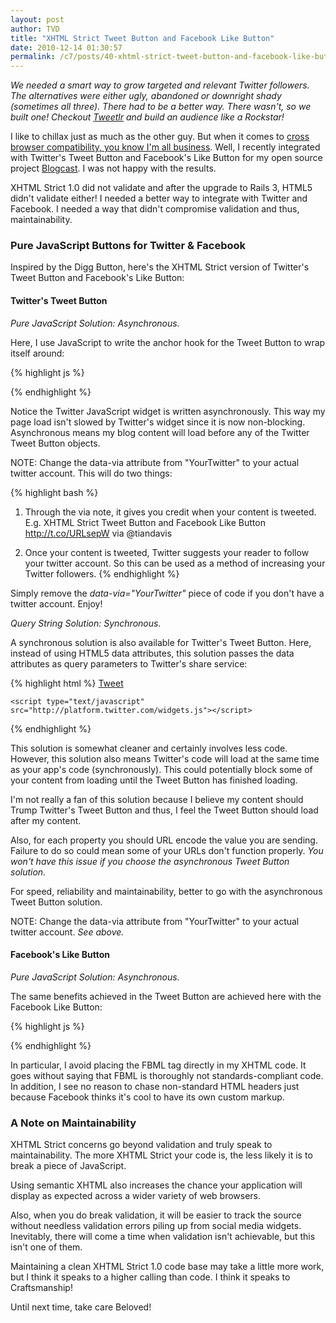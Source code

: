 ```yaml
---
layout: post
author: TVD
title: "XHTML Strict Tweet Button and Facebook Like Button"
date: 2010-12-14 01:30:57
permalink: /c7/posts/40-xhtml-strict-tweet-button-and-facebook-like-button
---
```


*We needed a smart way to grow targeted and relevant Twitter followers. The alternatives were either ugly, abandoned or downright shady (sometimes all three). There had to be a better way. There wasn't, so we built one! Checkout [Tweetlr][1] and build an audience like a Rockstar!*

I like to chillax just as much as the other guy. But when it comes to [cross browser compatibility, you know I'm all business][2]. Well, I recently integrated with Twitter's Tweet Button and Facebook's Like Button for my open source project [Blogcast][3]. I was not happy with the results.

XHTML Strict 1.0 did not validate and after the upgrade to Rails 3, HTML5 didn't validate either! I needed a better way to integrate with Twitter and Facebook. I needed a way that didn't compromise validation and thus, maintainability.

### Pure JavaScript Buttons for Twitter & Facebook

Inspired by the Digg Button, here's the XHTML Strict version of Twitter's Tweet Button and Facebook's Like Button:

#### Twitter's Tweet Button

*Pure JavaScript Solution: Asynchronous.*

Here, I use JavaScript to write the anchor hook for the Tweet Button to wrap itself around:

{% highlight js %}
<script type="text/javascript">
//<![CDATA[
(function() {
	document.write('<a href="http://twitter.com/share" class="twitter-share-button" data-count="horizontal" data-via="YourTwitter">Tweet</a>');
	var s = document.createElement('SCRIPT'), s1 = document.getElementsByTagName('SCRIPT')[0];
	s.type = 'text/javascript';
	s.async = true;
	s.src = 'http://platform.twitter.com/widgets.js';
	s1.parentNode.insertBefore(s, s1);
})();
//]]>
</script>
{% endhighlight %}

Notice the Twitter JavaScript widget is written asynchronously. This way my page load isn't slowed by Twitter's widget since it is now non-blocking. Asynchronous means my blog content will load before any of the Twitter Tweet Button objects.

NOTE: Change the data-via attribute from "YourTwitter" to your actual twitter account. This will do two things:

{% highlight bash %}
 1. Through the via note, it gives you credit when your content is tweeted. E.g. XHTML Strict Tweet Button and Facebook Like Button http://t.co/URLsepW via @tiandavis
 
 2. Once your content is tweeted, Twitter suggests your reader to follow your twitter account. So this can be used as a method of increasing your Twitter followers.
{% endhighlight %}

Simply remove the *data-via="YourTwitter"* piece of code if you don't have a twitter account. Enjoy!

*Query String Solution: Synchronous.*

A synchronous solution is also available for Twitter's Tweet Button. Here, instead of using HTML5 data attributes, this solution passes the data attributes as query parameters to Twitter's share service:

{% highlight html %}
    <a href="http://twitter.com/share?count=vertical&amp;via=YourTwitter" class="twitter-share-button">Tweet</a>

    <script type="text/javascript" src="http://platform.twitter.com/widgets.js"></script>
{% endhighlight %}

This solution is somewhat cleaner and certainly involves less code. However, this solution also means Twitter's code will load at the same time as your app's code (synchronously). This could potentially block some of your content from loading until the Tweet Button has finished loading.

I'm not really a fan of this solution because I believe my content should Trump Twitter's Tweet Button and thus, I feel the Tweet Button should load after my content.

Also, for each property you should URL encode the value you are sending. Failure to do so could mean some of your URLs don't function properly. *You won't have this issue if you choose the asynchronous Tweet Button solution.*

For speed, reliability and maintainability, better to go with the asynchronous Tweet Button solution.

NOTE: Change the data-via attribute from "YourTwitter" to your actual twitter account. *See above.*

#### Facebook's Like Button

*Pure JavaScript Solution: Asynchronous.*

The same benefits achieved in the Tweet Button are achieved here with the Facebook Like Button:

{% highlight js %}
<script type="text/javascript">
//<![CDATA[
(function() {
	document.write('<fb:like width="250"></fb:like>');
	var s = document.createElement('SCRIPT'), s1 = document.getElementsByTagName('SCRIPT')[0];
	s.type = 'text/javascript';
	s.async = true;
	s.src = 'http://connect.facebook.net/en_US/all.js#xfbml=1';
	s1.parentNode.insertBefore(s, s1);
})();
//]]>
</script>
{% endhighlight %}

In particular, I avoid placing the FBML tag directly in my XHTML code. It goes without saying that FBML is thoroughly not standards-compliant code. In addition, I see no reason to chase non-standard HTML headers just because Facebook thinks it's cool to have its own custom markup.

### A Note on Maintainability

XHTML Strict concerns go beyond validation and truly speak to maintainability. The more XHTML Strict your code is, the less likely it is to break a piece of JavaScript. 

Using semantic XHTML also increases the chance your application will display as expected across a wider variety of web browsers.

Also, when you do break validation, it will be easier to track the source without needless validation errors piling up from social media widgets. Inevitably, there will come a time when validation isn't achievable, but this isn't one of them.

Maintaining a clean XHTML Strict 1.0 code base may take a little more work, but I think it speaks to a higher calling than code. I think it speaks to Craftsmanship!

Until next time, take care Beloved!


  [1]: http://techoctave.com/tweetlr
  [2]: https://techoctave.com/c7/posts/33-the-truth-about-cross-browser-development-and-3-secrets-to-better-compatibility
  [3]: http://techoctave.com/blogcast
